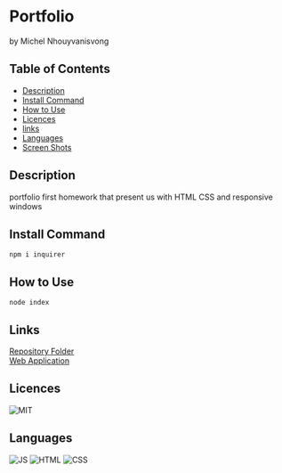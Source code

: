 
# Portfolio
by Michel Nhouyvanisvong

## Table of Contents
- [Description](#description)
- [Install Command](#install-command)
- [How to Use](#how-to-use)
- [Licences](#licences)
- [links](#links)
- [Languages](#languages)
- [Screen Shots](#screen-shots)

## Description
portfolio
first homework that present us with HTML CSS
and responsive windows

## Install Command
```
npm i inquirer
```

## How to Use
```
node index
```

## Links
[Repository Folder](https://github.com/nhounhou/Portfolio)  
[Web Application](https://nhounhou.github.io/Portfolio)

## Licences
![MIT](https://img.shields.io/badge/MIT-blue)

## Languages
![JS](https://img.shields.io/badge/JavaScript-NaN%25-orange)
![HTML](https://img.shields.io/badge/JSon-NaN%25-brightgreen?style=plastic&logo=HTML5)
![CSS](https://img.shields.io/badge/JSon-NaN%25-blue?style=plastic&logo=CSS3)
